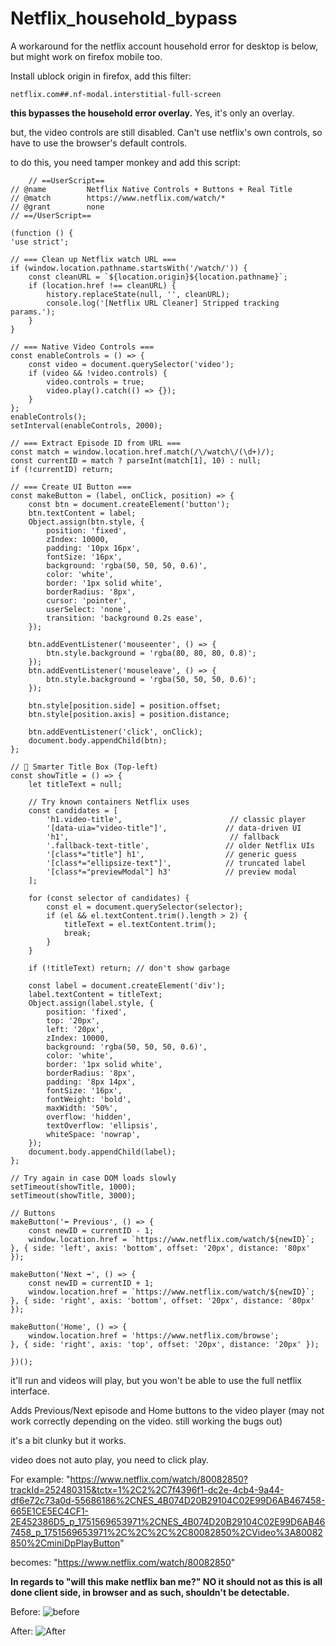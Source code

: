 

# Netflix_household_bypass
A workaround for the netflix account household error
for desktop is below, but might work on firefox mobile too. 


Install ublock origin in firefox, add this filter: 

    netflix.com##.nf-modal.interstitial-full-screen

**this bypasses the household error overlay.** Yes, it's only an overlay.

but, the video controls are still disabled. Can't use netflix's own controls, so have to use the browser's default controls. 

to do this, you need tamper monkey and add this script:

        // ==UserScript==
    // @name         Netflix Native Controls + Buttons + Real Title
    // @match        https://www.netflix.com/watch/*
    // @grant        none
    // ==/UserScript==

    (function () {
    'use strict';

    // === Clean up Netflix watch URL ===
    if (window.location.pathname.startsWith('/watch/')) {
        const cleanURL = `${location.origin}${location.pathname}`;
        if (location.href !== cleanURL) {
            history.replaceState(null, '', cleanURL);
            console.log('[Netflix URL Cleaner] Stripped tracking params.');
        }
    }

    // === Native Video Controls ===
    const enableControls = () => {
        const video = document.querySelector('video');
        if (video && !video.controls) {
            video.controls = true;
            video.play().catch(() => {});
        }
    };
    enableControls();
    setInterval(enableControls, 2000);

    // === Extract Episode ID from URL ===
    const match = window.location.href.match(/\/watch\/(\d+)/);
    const currentID = match ? parseInt(match[1], 10) : null;
    if (!currentID) return;

    // === Create UI Button ===
    const makeButton = (label, onClick, position) => {
        const btn = document.createElement('button');
        btn.textContent = label;
        Object.assign(btn.style, {
            position: 'fixed',
            zIndex: 10000,
            padding: '10px 16px',
            fontSize: '16px',
            background: 'rgba(50, 50, 50, 0.6)',
            color: 'white',
            border: '1px solid white',
            borderRadius: '8px',
            cursor: 'pointer',
            userSelect: 'none',
            transition: 'background 0.2s ease',
        });

        btn.addEventListener('mouseenter', () => {
            btn.style.background = 'rgba(80, 80, 80, 0.8)';
        });
        btn.addEventListener('mouseleave', () => {
            btn.style.background = 'rgba(50, 50, 50, 0.6)';
        });

        btn.style[position.side] = position.offset;
        btn.style[position.axis] = position.distance;

        btn.addEventListener('click', onClick);
        document.body.appendChild(btn);
    };

    // 📝 Smarter Title Box (Top-left)
    const showTitle = () => {
        let titleText = null;

        // Try known containers Netflix uses
        const candidates = [
            'h1.video-title',                        // classic player
            '[data-uia="video-title"]',             // data-driven UI
            'h1',                                    // fallback
            '.fallback-text-title',                 // older Netflix UIs
            '[class*="title"] h1',                  // generic guess
            '[class*="ellipsize-text"]',            // truncated label
            '[class*="previewModal"] h3'            // preview modal
        ];

        for (const selector of candidates) {
            const el = document.querySelector(selector);
            if (el && el.textContent.trim().length > 2) {
                titleText = el.textContent.trim();
                break;
            }
        }

        if (!titleText) return; // don't show garbage

        const label = document.createElement('div');
        label.textContent = titleText;
        Object.assign(label.style, {
            position: 'fixed',
            top: '20px',
            left: '20px',
            zIndex: 10000,
            background: 'rgba(50, 50, 50, 0.6)',
            color: 'white',
            border: '1px solid white',
            borderRadius: '8px',
            padding: '8px 14px',
            fontSize: '16px',
            fontWeight: 'bold',
            maxWidth: '50%',
            overflow: 'hidden',
            textOverflow: 'ellipsis',
            whiteSpace: 'nowrap',
        });
        document.body.appendChild(label);
    };

    // Try again in case DOM loads slowly
    setTimeout(showTitle, 1000);
    setTimeout(showTitle, 3000);

    // Buttons
    makeButton('⬅ Previous', () => {
        const newID = currentID - 1;
        window.location.href = `https://www.netflix.com/watch/${newID}`;
    }, { side: 'left', axis: 'bottom', offset: '20px', distance: '80px' });

    makeButton('Next ➡', () => {
        const newID = currentID + 1;
        window.location.href = `https://www.netflix.com/watch/${newID}`;
    }, { side: 'right', axis: 'bottom', offset: '20px', distance: '80px' });

    makeButton('Home', () => {
        window.location.href = 'https://www.netflix.com/browse';
    }, { side: 'right', axis: 'top', offset: '20px', distance: '20px' });

    })();


it'll run and videos will play, but you won't be able to use the full netflix interface. 

Adds Previous/Next episode and Home buttons to the video player (may not work correctly depending on the video. still working the bugs out)

it's a bit clunky but it works.

video does not auto play, you need to click play. 

For example: "https://www.netflix.com/watch/80082850?trackId=252480315&tctx=1%2C2%2C7f4396f1-dc2e-4cb4-9a44-df6e72c73a0d-55686186%2CNES_4B074D20B29104C02E99D6AB467458-665E1CE5EC4CF1-2E452386D5_p_1751569653971%2CNES_4B074D20B29104C02E99D6AB467458_p_1751569653971%2C%2C%2C%2C80082850%2CVideo%3A80082850%2CminiDpPlayButton"

becomes: "https://www.netflix.com/watch/80082850"

****In  regards to "will this make netflix ban me?" NO it should not as this is all done client side, in browser and as such, shouldn't be detectable.****

Before:
![before](https://github.com/user-attachments/assets/1be47aff-4eca-47da-95c8-8338dff5161b)

After: 
![After](https://github.com/user-attachments/assets/89aec486-eadc-4c6d-87d0-f267c55781be)
